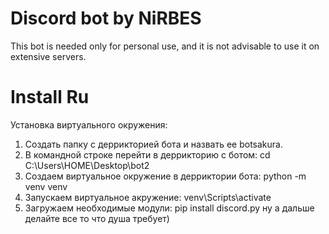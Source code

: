 # Discord bot by NiRBES
This bot is needed only for personal use, and it is not advisable to use it on extensive servers.
# Install Ru
Установка виртуального окружения:
1. Создать папку с деррикторией бота и назвать ее botsakura.
2. В командной строке перейти в деррикторию с ботом: cd C:\Users\HOME\Desktop\bot2
3. Создаем виртуальное окружение в дерриктории бота: python -m venv venv
4. Запускаем виртуальное акружение: venv\Scripts\activate
5. Загружаем необходимые модули:
	pip install discord.py
	ну а дальше делайте все то что душа требует)
